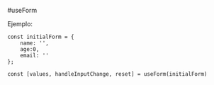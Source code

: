 #useForm

Ejemplo:

```
const initialForm = {
    name: '',
    age:0,
    email: ''
};

const [values, handleInputChange, reset] = useForm(initialForm)

```
